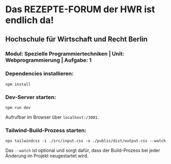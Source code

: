 # Das REZEPTE-FORUM der HWR ist endlich da!
## Hochschule für Wirtschaft und Recht Berlin
### Modul: Spezielle Programmiertechniken | Unit: Webprogrammierung | Aufgabe: 1

### Dependencies installieren:
```
npm install
```
### Dev-Server starten:
```
npm run dev
```
Aufrufbar im Browser über ```localhost:/3001```.

### Tailwind-Build-Prozess starten:
```
npx tailwindcss -i ./src/input.css -o ./public/dist/output.css --watch
```
Das 
```--watch``` ist optional und sorgt dafür, dass der Build-Prozess bei jeder Änderung im Projekt neugestartet wird.
